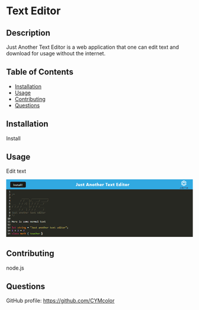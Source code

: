 # Text Editor

## Description
Just Another Text Editor is a web application that one can edit text and download for usage without the internet.

## Table of Contents
- [Installation](#installation)
- [Usage](#usage)
- [Contributing](#contributing)
- [Questions](#questions)

## Installation
Install

## Usage
Edit text

![web app](./assets/images/screenshot.png)

## Contributing
node.js

## Questions
GitHub profile: https://github.com/CYMcolor

 
